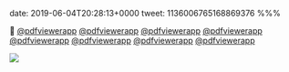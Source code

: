 date: 2019-06-04T20:28:13+0000
tweet: 1136006765168869376
%%%

👀 [@pdfviewerapp](https://twitter.com/pdfviewerapp) [@pdfviewerapp](https://twitter.com/pdfviewerapp) [@pdfviewerapp](https://twitter.com/pdfviewerapp) [@pdfviewerapp](https://twitter.com/pdfviewerapp) [@pdfviewerapp](https://twitter.com/pdfviewerapp) [@pdfviewerapp](https://twitter.com/pdfviewerapp) [@pdfviewerapp](https://twitter.com/pdfviewerapp) [@pdfviewerapp](https://twitter.com/pdfviewerapp)

![](D8PoIZrV4AAZqO5.jpg)
